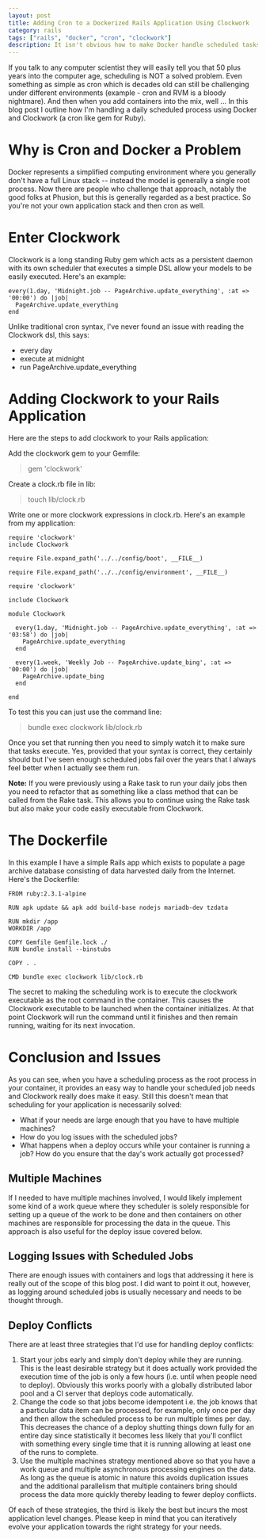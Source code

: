 ```yaml
---
layout: post
title: Adding Cron to a Dockerized Rails Application Using Clockwork
category: rails
tags: ["rails", "docker", "cron", "clockwork"]
description: It isn't obvious how to make Docker handle scheduled tasks for a Rails application.  In this blog post I walk through the process of scheduling tasks in a containerized application and then explore the issues associated with performance and deploy.
---
```

If you talk to any computer scientist they will easily tell you that 50 plus years into the computer age, scheduling is NOT a solved problem.  Even something as simple as cron which is decades old can still be challenging under different environments (example - cron and RVM is a bloody nightmare).  And then when you add containers into the mix, well ...  In this blog post I outline how I'm handling a daily scheduled process using Docker and Clockwork (a cron like gem for Ruby).

# Why is Cron and Docker a Problem

Docker represents a simplified computing environment where you generally don't have a full Linux stack -- instead the model is generally a single root process.  Now there are people who challenge that approach, notably the good folks at Phusion, but this is generally regarded as a best practice.  So you're not your own application stack and then cron as well.

# Enter Clockwork

Clockwork is a long standing Ruby gem which acts as a persistent daemon with its own scheduler that executes a simple DSL allow your models to be easily executed.  Here's an example:

    every(1.day, 'Midnight.job -- PageArchive.update_everything', :at => '00:00') do |job|
      PageArchive.update_everything
    end
    
Unlike traditional cron syntax, I've never found an issue with reading the Clockwork dsl, this says:

* every day
* execute at midnight
* run PageArchive.update_everything

# Adding Clockwork to your Rails Application

Here are the steps to add clockwork to your Rails application:

Add the clockwork gem to your Gemfile: 

> gem 'clockwork'

Create a clock.rb file in lib:

> touch lib/clock.rb

Write one or more clockwork expressions in clock.rb.  Here's an example from my application:

    require 'clockwork'
    include Clockwork

    require File.expand_path('../../config/boot', __FILE__)

    require File.expand_path('../../config/environment', __FILE__)

    require 'clockwork'

    include Clockwork

    module Clockwork

      every(1.day, 'Midnight.job -- PageArchive.update_everything', :at => '03:58') do |job|
        PageArchive.update_everything
      end

      every(1.week, 'Weekly Job -- PageArchive.update_bing', :at => '00:00') do |job|
        PageArchive.update_bing
      end

    end
    
To test this you can just use the command line:

> bundle exec clockwork lib/clock.rb

Once you set that running then you need to simply watch it to make sure that tasks execute.  Yes, provided that your syntax is correct, they certainly should but I've seen enough scheduled jobs fail over the years that I always feel better when I actually see them run.

**Note:** If you were previously using a Rake task to run your daily jobs then you need to refactor that as something like a class method that can be called from the Rake task.  This allows you to continue using the Rake task but also make your code easily executable from Clockwork.

# The Dockerfile

In this example I have a simple Rails app which exists to populate a page archive database consisting of data harvested daily from the Internet.  Here's the Dockerfile:

    FROM ruby:2.3.1-alpine

    RUN apk update && apk add build-base nodejs mariadb-dev tzdata

    RUN mkdir /app
    WORKDIR /app

    COPY Gemfile Gemfile.lock ./
    RUN bundle install --binstubs

    COPY . .

    CMD bundle exec clockwork lib/clock.rb
    
The secret to making the scheduling work is to execute the clockwork executable as the root command in the container. This causes the Clockwork executable to be launched when the container initializes.  At that point Clockwork will run the command until it finishes and then remain running, waiting for its next invocation.

# Conclusion and Issues

As you can see, when you have a scheduling process as the root process in your container, it provides an easy way to handle your scheduled job needs and Clockwork really does make it easy.  Still this doesn't mean that scheduling for your application is necessarily solved:

* What if your needs are large enough that you have to have multiple machines?
* How do you log issues with the scheduled jobs?
* What happens when a deploy occurs while your container is running a job?  How do you ensure that the day's work actually got processed?

## Multiple Machines

If I needed to have multiple machines involved, I would likely implement some kind of a work queue where they scheduler is solely responsible for setting up a queue of the work to be done and then containers on other machines are responsible for processing the data in the queue.  This approach is also useful for the deploy issue covered below.

## Logging Issues with Scheduled Jobs

There are enough issues with containers and logs that addressing it here is really out of the scope of this blog post.  I did want to point it out, however, as logging around scheduled jobs is usually necessary and needs to be thought through.

## Deploy Conflicts

There are at least three strategies that I'd use for handling deploy conflicts:

1. Start your jobs early and simply don't deploy while they are running.  This is the least desirable strategy but it does actually work provided the execution time of the job is only a few hours (i.e. until when people need to deploy).  Obviously this works poorly with a globally distributed labor pool and a CI server that deploys code automatically.
2. Change the code so that jobs become idempotent i.e. the job knows that a particular data item can be processed, for example, only once per day and then allow the scheduled process to be run multiple times per day.  This decreases the chance of a deploy shutting things down fully for an entire day since statistically it becomes less likely that you'll conflict with something every single time that it is running allowing at least one of the runs to complete.
3. Use the multiple machines strategy mentioned above so that you have a work queue and multiple asynchronous processing engines on the data.  As long as the queue is atomic in nature this avoids duplication issues and the additional parallelism that multiple containers bring should process the data more quickly thereby leading to fewer deploy conflicts.

Of each of these strategies, the third is likely the best but incurs the most application level changes.  Please keep in mind that you can iteratively evolve your application towards the right strategy for your needs.

